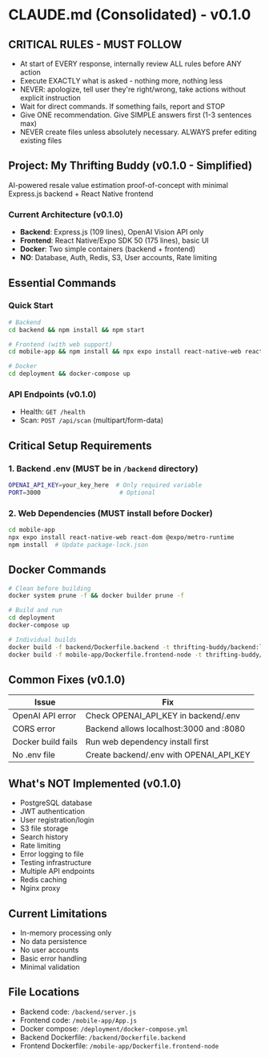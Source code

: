 # CLAUDE.md (Consolidated) - v0.1.0

## CRITICAL RULES - MUST FOLLOW
- At start of EVERY response, internally review ALL rules before ANY action
- Execute EXACTLY what is asked - nothing more, nothing less
- NEVER: apologize, tell user they're right/wrong, take actions without explicit instruction
- Wait for direct commands. If something fails, report and STOP
- Give ONE recommendation. Give SIMPLE answers first (1-3 sentences max)
- NEVER create files unless absolutely necessary. ALWAYS prefer editing existing files

## Project: My Thrifting Buddy (v0.1.0 - Simplified)
AI-powered resale value estimation proof-of-concept with minimal Express.js backend + React Native frontend

### Current Architecture (v0.1.0)
- **Backend**: Express.js (109 lines), OpenAI Vision API only
- **Frontend**: React Native/Expo SDK 50 (175 lines), basic UI
- **Docker**: Two simple containers (backend + frontend)
- **NO**: Database, Auth, Redis, S3, User accounts, Rate limiting

## Essential Commands

### Quick Start
```bash
# Backend
cd backend && npm install && npm start

# Frontend (with web support)
cd mobile-app && npm install && npx expo install react-native-web react-dom @expo/metro-runtime && npx expo start

# Docker
cd deployment && docker-compose up
```

### API Endpoints (v0.1.0)
- Health: `GET /health`
- Scan: `POST /api/scan` (multipart/form-data)

## Critical Setup Requirements

### 1. Backend .env (MUST be in `/backend` directory)
```bash
OPENAI_API_KEY=your_key_here  # Only required variable
PORT=3000                      # Optional
```

### 2. Web Dependencies (MUST install before Docker)
```bash
cd mobile-app
npx expo install react-native-web react-dom @expo/metro-runtime
npm install  # Update package-lock.json
```

## Docker Commands
```bash
# Clean before building
docker system prune -f && docker builder prune -f

# Build and run
cd deployment
docker-compose up

# Individual builds
docker build -f backend/Dockerfile.backend -t thrifting-buddy/backend:latest ./backend
docker build -f mobile-app/Dockerfile.frontend-node -t thrifting-buddy/frontend:latest ./mobile-app
```

## Common Fixes (v0.1.0)

| Issue | Fix |
|-------|-----|
| OpenAI API error | Check OPENAI_API_KEY in backend/.env |
| CORS error | Backend allows localhost:3000 and :8080 |
| Docker build fails | Run web dependency install first |
| No .env file | Create backend/.env with OPENAI_API_KEY |

## What's NOT Implemented (v0.1.0)
- PostgreSQL database
- JWT authentication  
- User registration/login
- S3 file storage
- Search history
- Rate limiting
- Error logging to file
- Testing infrastructure
- Multiple API endpoints
- Redis caching
- Nginx proxy

## Current Limitations
- In-memory processing only
- No data persistence
- No user accounts
- Basic error handling
- Minimal validation

## File Locations
- Backend code: `/backend/server.js`
- Frontend code: `/mobile-app/App.js`
- Docker compose: `/deployment/docker-compose.yml`
- Backend Dockerfile: `/backend/Dockerfile.backend`
- Frontend Dockerfile: `/mobile-app/Dockerfile.frontend-node`